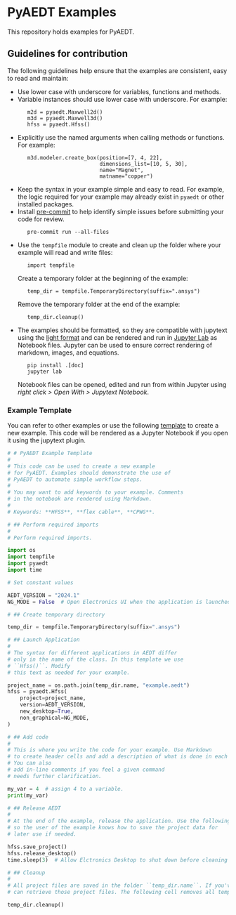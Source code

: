 # PyAEDT Examples

This repository holds examples for PyAEDT.

## Guidelines for contribution

The following guidelines help ensure that the examples are consistent, easy to read and maintain:

- Use lower case with underscore for variables, functions and methods.
- Variable instances should use lower case with underscore.
  For example:
  ```
     m2d = pyaedt.Maxwell2d()
     m3d = pyaedt.Maxwell3d()
     hfss = pyaedt.Hfss() 
  ```
- Explicitly use the named arguments when calling methods or functions. For example:
  ```
     m3d.modeler.create_box(position=[7, 4, 22], 
                            dimensions_list=[10, 5, 30], 
                            name="Magnet", 
                            matname="copper")
  ```
- Keep the syntax in your example simple and easy to read. For example, the logic required for your example may already exist in ``pyaedt`` or other installed packages.
- Install [pre-commit](https://pre-commit.com/) to help identify simple issues before submitting your code for review.
  ```
     pre-commit run --all-files
  ```
- Use the ``tempfile`` module to create and clean up the folder where your example will read and write files:
  ```
     import tempfile
  ```
  Create a temporary folder at the beginning of the example:
  ```
     temp_dir = tempfile.TemporaryDirectory(suffix=".ansys")
  ```
  Remove the temporary folder at the end of the example:
  ```
     temp_dir.cleanup()
  ```
- The examples should be formatted, so they are compatible with jupytext using the [light format](https://jupytext.readthedocs.io/en/latest/formats-scripts.html#the-light-format) and can
be rendered and run in [Jupyter Lab](https://docs.jupyter.org/en/latest/) as Notebook files. Jupyter can be used to ensure correct rendering of markdown, images, and equations.
  ```
     pip install .[doc]
     jupyter lab
  ```
  Notebook files can be opened, edited and run from within Jupyter using _right click > Open With > Jupytext Notebook_.

### Example Template

You can refer to other examples or use the following 
[template](./examples/Template/Example_Template.py)
to create a new example. This code will be rendered
as a Jupyter Notebook if you open it using the jupytext plugin.

``` python
# # PyAEDT Example Template
#
# This code can be used to create a new example
# for PyAEDT. Examples should demonstrate the use of
# PyAEDT to automate simple workflow steps.
#
# You may want to add keywords to your example. Comments
# in the notebook are rendered using Markdown.
# 
# Keywords: **HFSS**, **flex cable**, **CPWG**.

# ## Perform required imports
#
# Perform required imports.

import os
import tempfile
import pyaedt
import time

# Set constant values

AEDT_VERSION = "2024.1"
NG_MODE = False  # Open Electronics UI when the application is launched.

# ## Create temporary directory

temp_dir = tempfile.TemporaryDirectory(suffix=".ansys")

# ## Launch Application
#
# The syntax for different applications in AEDT differ
# only in the name of the class. In this template we use
# ``Hfss()``. Modify
# this text as needed for your example.

project_name = os.path.join(temp_dir.name, "example.aedt")
hfss = pyaedt.Hfss(
    project=project_name,
    version=AEDT_VERSION,
    new_desktop=True,
    non_graphical=NG_MODE,
)

# ## Add code
#
# This is where you write the code for your example. Use Markdown
# to create header cells and add a description of what is done in each cell. 
# You can also
# add in-line comments if you feel a given command
# needs further clarification.

my_var = 4  # assign 4 to a variable.
print(my_var)

# ## Release AEDT
#
# At the end of the example, release the application. Use the following cells
# so the user of the example knows how to save the project data for 
# later use if needed.

hfss.save_project()
hfss.release_desktop()
time.sleep(3)  # Allow Elctronics Desktop to shut down before cleaning the temporary project folder.

# ## Cleanup
#
# All project files are saved in the folder ``temp_dir.name``. If you've run this example as a Jupyter notebook you
# can retrieve those project files. The following cell removes all temporary files, including the project folder.

temp_dir.cleanup()

```
